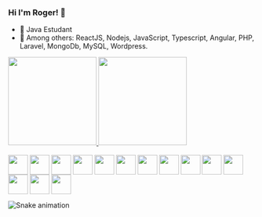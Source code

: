 ### Hi I'm Roger! 👋

- 🔭 Java Estudant
- 🌱 Among others: ReactJS, Nodejs, JavaScript, Typescript, Angular, PHP, Laravel, MongoDb, MySQL, Wordpress.

<div>
  <a href="mailto:rogerbritosan@gmail.com">
    <img height="180em" src="https://github-readme-stats.vercel.app/api?username=rogerbritosan&show_icons=true&theme=dracula&include_all_commits=true&count_private-true" />
    <img height="180em" src="https://github-readme-stats.vercel.app/api/top-langs/?username=rogerbritosan&layout=compact&langs_count=16&theme-dracula" />
  </a>
</div>

<br>

<div>
  <img align="center" alt="" width="40"  src="https://cdn.jsdelivr.net/gh/devicons/devicon/icons/java/java-original-wordmark.svg" />
  <img align="center" alt="" width="40" src="https://cdn.jsdelivr.net/gh/devicons/devicon/icons/react/react-original.svg">
  <img align="center" alt="" width="40" src="https://cdn.jsdelivr.net/gh/devicons/devicon/icons/nodejs/nodejs-original-wordmark.svg">
  <img align="center" alt="" width="40" src="https://cdn.jsdelivr.net/gh/devicons/devicon/icons/javascript/javascript-original.svg">
  <img align="center" alt="" width="40" src="https://cdn.jsdelivr.net/gh/devicons/devicon/icons/html5/html5-original-wordmark.svg">  
  <img align="center" alt="" width="40" src="https://cdn.jsdelivr.net/gh/devicons/devicon/icons/css3/css3-original-wordmark.svg"> 
  <img align="center" alt="" width="40" src="https://cdn.jsdelivr.net/gh/devicons/devicon/icons/bootstrap/bootstrap-original.svg">
  <img align="center" alt="" width="40" src="https://cdn.jsdelivr.net/gh/devicons/devicon/icons/bulma/bulma-plain.svg">
  <img align="center" alt="" width="40" src="https://cdn.jsdelivr.net/gh/devicons/devicon/icons/tailwindcss/tailwindcss-original-wordmark.svg">  
  <img align="center" alt="" width="40" src="https://cdn.jsdelivr.net/gh/devicons/devicon/icons/typescript/typescript-original.svg">  
  <img align="center" alt="" width="40" src="https://cdn.jsdelivr.net/gh/devicons/devicon/icons/docker/docker-original.svg">
  <img align="center" alt="" width="40" src="https://cdn.jsdelivr.net/gh/devicons/devicon/icons/git/git-original-wordmark.svg">
  <img align="center" alt="" width="40" src="https://cdn.jsdelivr.net/gh/devicons/devicon/icons/laravel/laravel-plain.svg">
  <img align="center" alt="" width="40" src="https://cdn.jsdelivr.net/gh/devicons/devicon/icons/figma/figma-original.svg">
</div>

![Snake animation](https://github.com/rogerbritosan/rogerbritosan/blob/output/github-contribution-grid-snake.svg)
